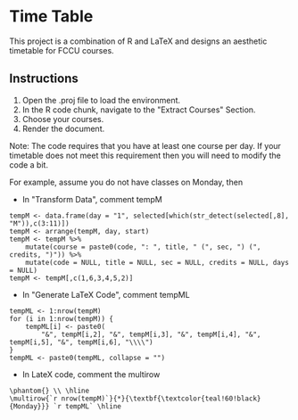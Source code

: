 <H1> Time Table </H1>

This project is a combination of R and LaTeX and designs an aesthetic timetable for FCCU courses.

<H2> Instructions </H2>

1. Open the .proj file to load the environment.
2. In the R code chunk, navigate to the "Extract Courses" Section.
3. Choose your courses.
4. Render the document.

Note: The code requires that you have at least one course per day. If your timetable does not meet this requirement then you will need to modify the code a bit.

For example, assume you do not have classes on Monday, then
- In "Transform Data", comment tempM
```
tempM <- data.frame(day = "1", selected[which(str_detect(selected[,8], "M")),c(3:11)])
tempM <- arrange(tempM, day, start)
tempM <- tempM %>%
    mutate(course = paste0(code, ": ", title, " (", sec, ") (", credits, ")")) %>%
    mutate(code = NULL, title = NULL, sec = NULL, credits = NULL, days = NULL)
tempM <- tempM[,c(1,6,3,4,5,2)]
```
- In "Generate LaTeX Code", comment tempML
```
tempML <- 1:nrow(tempM)
for (i in 1:nrow(tempM)) {
    tempML[i] <- paste0(
        "&", tempM[i,2], "&", tempM[i,3], "&", tempM[i,4], "&", tempM[i,5], "&", tempM[i,6], "\\\\")
}
tempML <- paste0(tempML, collapse = "")
```
- In LateX code, comment the multirow
```
\phantom{} \\ \hline
\multirow{`r nrow(tempM)`}{*}{\textbf{\textcolor{teal!60!black}{Monday}}} `r tempML` \hline
```
